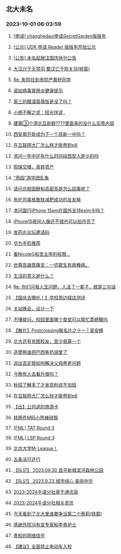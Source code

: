 ## 北大未名 
### 2023-10-01 06:03:59

1. [[申请] changhedayi申请SecretGarden版版务](https://bbs.pku.edu.cn/v2/post-read.php?bid=751&threadid=18650847)

2. [[公示] UDK 申请 Reader 版版务开始公示](https://bbs.pku.edu.cn/v2/post-read.php?bid=665&threadid=18652688)

3. [[公告] 未名起居注国庆休刊公告](https://bbs.pku.edu.cn/v2/post-read.php?bid=728&threadid=18657666)

4. [大汉兴于灭项羽 蜀汉亡于陨关羽(转载)](https://bbs.pku.edu.cn/v2/post-read.php?bid=1&threadid=18657063)

5. [Re: 影院捡到贵院严嘉轩同学](https://bbs.pku.edu.cn/v2/post-read.php?bid=256&threadid=18657646)

6. [诺如病毒胃肠炎健康提示](https://bbs.pku.edu.cn/v2/post-read.php?bid=1431&threadid=18656670)

7. [家三的醋溜苜蓿饭是没了吗？](https://bbs.pku.edu.cn/v2/post-read.php?bid=1431&threadid=18656749)

8. [小惑不解之贰：阳光佯谬  ](https://bbs.pku.edu.cn/v2/post-read.php?bid=57&threadid=18561640)

9. [建第③个清北互助群????里面真的没什么实质内容](https://bbs.pku.edu.cn/v2/post-read.php?bid=104&threadid=18573712)

10. [西安南开能成为下一个高新一中吗？](https://bbs.pku.edu.cn/v2/post-read.php?bid=466&threadid=18320933)

11. [在互联网大厂怎么样才能卷到p8](https://bbs.pku.edu.cn/v2/post-read.php?bid=104&threadid=18657630)

12. [求问一年中还有什么时间段西安人是少的吗](https://bbs.pku.edu.cn/v2/post-read.php?bid=466&threadid=18651842)

13. [假保交楼，真转资产](https://bbs.pku.edu.cn/v2/post-read.php?bid=606&threadid=18657092)

14. [“燕园”游学团乱象](https://bbs.pku.edu.cn/v2/post-read.php?bid=606&threadid=18625649)

15. [请问总胆固醇和高密高是怎么回事呢？](https://bbs.pku.edu.cn/v2/post-read.php?bid=244&threadid=18657014)

16. [有吃司美格鲁肽减肥成功的友友嘛](https://bbs.pku.edu.cn/v2/post-read.php?bid=244&threadid=18652658)

17. [求问国行iPhone 15pm在国外支持esim卡吗？](https://bbs.pku.edu.cn/v2/post-read.php?bid=488&threadid=18657376)

18. [iPhone15夜间人像还不错也可以拍月亮了](https://bbs.pku.edu.cn/v2/post-read.php?bid=488&threadid=18657281)

19. [发药丸论坛邀请码](https://bbs.pku.edu.cn/v2/post-read.php?bid=209&threadid=18657007)

20. [华为手机推荐](https://bbs.pku.edu.cn/v2/post-read.php?bid=197&threadid=18657314)

21. [看NicoleG和苦主李的权限…](https://bbs.pku.edu.cn/v2/post-read.php?bid=338&threadid=18649600)

22. [世尊告諸菩薩言：一切眾生有兩種病。](https://bbs.pku.edu.cn/v2/post-read.php?bid=10&threadid=18657684)

23. [生活的意义是什么？](https://bbs.pku.edu.cn/v2/post-read.php?bid=251&threadid=18216608)

24. [Re: 你们问我人生问题，人活了一辈子，就是三句话](https://bbs.pku.edu.cn/v2/post-read.php?bid=10&threadid=18656614)

25. [【国庆去哪吃！】学校周边探店测评](https://bbs.pku.edu.cn/v2/post-read.php?bid=90&threadid=18657567)

26. [关站晚会，设计一下](https://bbs.pku.edu.cn/v2/post-read.php?bid=79&threadid=18583479)

27. [不懂就问，校园里面哪个食堂可以帮忙蒸螃蟹吗](https://bbs.pku.edu.cn/v2/post-read.php?bid=90&threadid=18657563)

28. [【散片】Postcrossing联名片之十一 | 圣安娜](https://bbs.pku.edu.cn/v2/post-read.php?bid=1367&threadid=18657802)

29. [北大还有贫困校友，至少我算一个](https://bbs.pku.edu.cn/v2/post-read.php?bid=414&threadid=18656090)

30. [造孽啊谁把巴西龟扔湖里了](https://bbs.pku.edu.cn/v2/post-read.php?bid=103&threadid=18657588)

31. [润出去定居如何解决父母养老问题](https://bbs.pku.edu.cn/v2/post-read.php?bid=414&threadid=18657601)

32. [今晚有人去看升旗吗？](https://bbs.pku.edu.cn/v2/post-read.php?bid=103&threadid=18657635)

33. [秋招了解多了才发现别说不加班](https://bbs.pku.edu.cn/v2/post-read.php?bid=99&threadid=18657056)

34. [在互联网大厂怎么样才能卷到p8](https://bbs.pku.edu.cn/v2/post-read.php?bid=99&threadid=18657613)

35. [【出】公司送的旅游卡](https://bbs.pku.edu.cn/v2/post-read.php?bid=71&threadid=18652011)

36. [转两件M码小熊棒球服](https://bbs.pku.edu.cn/v2/post-read.php?bid=71&threadid=18657721)

37. [[FML] TAT Round 3](https://bbs.pku.edu.cn/v2/post-read.php?bid=519&threadid=18657276)

38. [[FML] LSP Round 3](https://bbs.pku.edu.cn/v2/post-read.php?bid=519&threadid=18657073)

39. [北京大学M-League！](https://bbs.pku.edu.cn/v2/post-read.php?bid=744&threadid=18657789)

40. [五条洁可还行](https://bbs.pku.edu.cn/v2/post-read.php?bid=643&threadid=18657621)

41. [【队记】 2023.09.30 昌平新城滨河森林公园](https://bbs.pku.edu.cn/v2/post-read.php?bid=952&threadid=18657637)

42. [【队记】 2023.9.23 城市绿心 美丽中华](https://bbs.pku.edu.cn/v2/post-read.php?bid=952&threadid=18652533)

43. [2023-2024手语分社骨干通讯录](https://bbs.pku.edu.cn/v2/post-read.php?bid=696&threadid=18657744)

44. [2023-2024手语分社相关资讯](https://bbs.pku.edu.cn/v2/post-read.php?bid=696&threadid=18657736)

45. [今天看到了北大里谁要争当第二个蔡莉(转载)](https://bbs.pku.edu.cn/v2/post-read.php?bid=690&threadid=18657249)

46. [感谢外院冯有宣专家和李青护士](https://bbs.pku.edu.cn/v2/post-read.php?bid=438&threadid=18657577)

47. [贵校的网络信号](https://bbs.pku.edu.cn/v2/post-read.php?bid=668&threadid=18657032)

48. [【建议】全面禁止电动车入校](https://bbs.pku.edu.cn/v2/post-read.php?bid=438&threadid=18655858)

